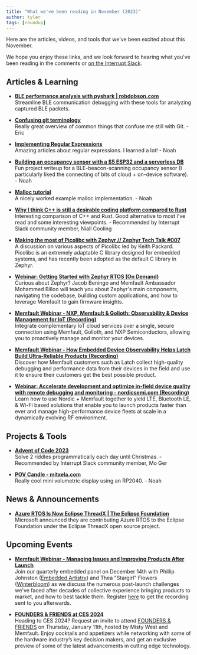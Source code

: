 ```yaml
---
title: "What we've been reading in November (2023)"
author: tyler
tags: [roundup]
---
```


<!-- excerpt start -->

Here are the articles, videos, and tools that we've been excited about this
November. 

<!-- excerpt end -->

We hope you enjoy these links, and we look forward to hearing what you've been
reading in the comments or [on the Interrupt Slack](https://interrupt-slack.herokuapp.com/).



## Articles & Learning

- [**BLE performance analysis with pyshark | robdobson.com**](https://robdobson.com/2023/10/ble-performance-analysis-with-pyshark/)<br>
Streamline BLE communication debugging with these tools for analyzing captured BLE packets.

- [**Confusing git terminology**](https://jvns.ca/blog/2023/11/01/confusing-git-terminology/)<br>
Really great overview of common things that confuse me still with Git. - Eric

- [**Implementing Regular Expressions**](https://swtch.com/~rsc/regexp/)<br>
Amazing articles about regular expressions. I learned a lot! - Noah

- [**Building an occupancy sensor with a $5 ESP32 and a serverless DB**](https://matthew.science/posts/occupancy/)<br>
Fun project writeup for a BLE-beacon-scanning occupancy sensor (I particularly liked the connecting of bits of cloud + on-device software). - Noah

- [**Malloc tutorial**](https://danluu.com/malloc-tutorial/)<br>
A nicely worked example malloc implementation. - Noah

- [**Why I think C++ is still a desirable coding platform compared to Rust**](https://lucisqr.substack.com/p/why-i-think-c-is-still-a-very-attractive)<br>
Interesting comparison of C++ and Rust. Good alternative to most I've read and some interesting viewpoints. - Recommended by Interrupt Slack community member, Niall Cooling 

- [**Making the most of Picolibc with Zephyr // Zephyr Tech Talk #007**](https://www.linkedin.com/events/7136054381757530112/comments/)<br>
A discussion on various aspects of Picolibc led by Keith Packard. Picolibc is an extremely adaptable C library designed for embedded systems, and has recently been adopted as the default C library in Zephyr.

- [**Webinar: Getting Started with Zephyr RTOS (On Demand)**](https://embeddedonlineconference.com/freesession/Getting_Started_with_Zephyr_RTOS.php?ref=mem)<br>
Curious about Zephyr? Jacob Beningo and Memfault Ambassador Mohammed Billoo will teach you about Zephyr's main components, navigating the codebase, building custom applications, and how to leverage Memfault to gain firmware insights.

- [**Memfault Webinar - NXP, Memfault & Golioth: Observability & Device Management for IoT (Recording)**](https://hubs.la/Q026Gsz30)<br>
Integrate complementary IoT cloud services over a single, secure connection using Memfault, Golioth, and NXP Semiconductors, allowing you to proactively manage and monitor your devices.

- [**Memfault Webinar - How Embedded Device Observability Helps Latch Build Ultra-Reliable Products (Recording)**](https://hubs.la/Q02912r10)<br>
Discover how Memfault customers such as Latch collect high-quality debugging and performance data from their devices in the field and use it to ensure their customers get the best possible product.

- [**Webinar: Accelerate development and optimize in-field device quality with remote debugging and monitoring - nordicsemi.com (Recording)**](https://www.nordicsemi.com/Events/2023/Webinar-Accelerate-development-and-optimize-in-field-device-quality)<br>
Learn how to use Nordic + Memfault together to yield LTE, Bluetooth LE, & Wi-Fi based solutions that enable you to launch products faster than ever and manage high-performance device fleets at scale in a dynamically evolving RF environment.



## Projects & Tools

- [**Advent of Code 2023**](https://adventofcode.com/)<br>
Solve 2 riddles programmatically each day until Christmas. - Recommended by Interrupt Slack community member, Mo Ger

- [**POV Candle - mitxela.com**](https://mitxela.com/projects/candle)<br>
Really cool mini volumetric display using an RP2040. - Noah



## News & Announcements

- [**Azure RTOS Is Now Eclipse ThreadX | The Eclipse Foundation**](https://threadx.io/)<br>
Microsoft announced they are contributing Azure RTOS to the Eclipse Foundation under the Eclipse ThreadX open source project.



## Upcoming Events

- [**Memfault Webinar - Managing Issues and Improving Products After Launch**](https://hubs.la/Q02bj1VV0)<br>
Join our quarterly embedded panel on December 14th with Phillip Johnston ([Embedded Artistry](https://embeddedartistry.com/)) and Thea "Stargirl" Flowers ([Winterbloom](https://winterbloom.com/shop)) as we discuss the numerous post-launch challenges we've faced after decades of collective experience bringing products to market, and how to best tackle them. Register [here](https://hubs.la/Q02bj1VV0) to get the recording sent to you afterwards.

- [**FOUNDERS & FRIENDS at CES 2024**](https://www.mistywest.com/founders-friends/ces-2024/)<br>
Heading to CES 2024? Request an invite to attend [FOUNDERS & FRIENDS](https://www.mistywest.com/founders-friends/ces-2024/) on Thursday, January 11th, hosted by Misty West and Memfault. Enjoy cocktails and appetizers while networking with some of the hardware industry’s key decision makers, and get an exclusive preview of some of the latest advancements in cutting edge technology.
